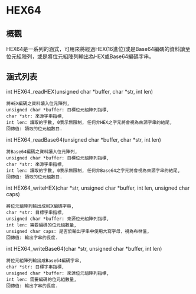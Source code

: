 # HEX64
## 概觀
HEX64是一系列的涵式，可用來將經過HEX(16進位)或是Base64編碼的資料讀至位元組陣列，或是將位元組陣列輸出為HEX或Base64編碼字串。
## 涵式列表

int HEX64_readHEX(unsigned char *buffer, char *str, int len)
```
將HEX編碼之資料讀入位元陣列,
unsigned char *buffer: 目標位元組陣列指標,
char *str: 來源字串指標, 
int len: 讀取的字數, 0表示無限制, 任何非HEX之字元將會視為來源字串的結尾,
回傳值: 讀取的位元組數目. 
```

int HEX64_readBase64(unsigned char *buffer, char *str, int len)
```
將Base64編碼之資料讀入位元陣列,
unsigned char *buffer: 目標位元組陣列指標,
char *str: 來源字串指標, 
int len: 讀取的字數, 0表示無限制, 任何非Base64之字元將會視為來源字串的結尾,
回傳值: 讀取的位元組數目. 
```

int HEX64_writeHEX(char *str, unsigned char *buffer, int len, unsigned char caps)
```
將位元組陣列輸出成HEX編碼字串,
char *str: 目標字串指標, 
unsigned char *buffer: 來源位元組陣列指標,
int len: 需要編碼的位元組數量,
unsigned char caps: 是否於輸出字串中使用大寫字母，視為布林值,
回傳值: 輸出字串的長度.
```

int HEX64_writeBase64(char *str, unsigned char *buffer, int len)
```
將位元組陣列輸出成Base64編碼字串,
char *str: 目標字串指標, 
unsigned char *buffer: 來源位元組陣列指標,
int len: 需要編碼的位元組數量,
回傳值: 輸出字串的長度.
```
